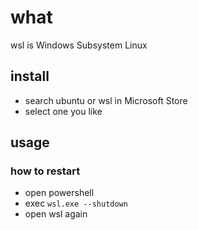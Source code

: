 # what
wsl is Windows Subsystem Linux
## install
+ search ubuntu or wsl in Microsoft Store
+ select one you like
## usage
### how to restart
+ open powershell
+ exec `wsl.exe --shutdown`
+ open wsl again
